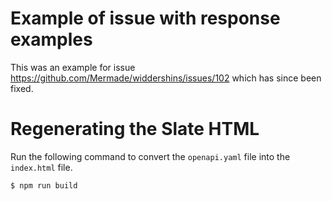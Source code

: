 # Example of issue with response examples

This was an example for issue https://github.com/Mermade/widdershins/issues/102 which has since been fixed.  

# Regenerating the Slate HTML

Run the following command to convert the `openapi.yaml` file into the `index.html` file.  

```bash
$ npm run build
```
